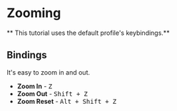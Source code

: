 # Zooming

** This tutorial uses the default profile's keybindings.**

## Bindings

It's easy to zoom in and out.

* **Zoom In** - <kbd>Z</kbd>
* **Zoom Out** - <kbd>Shift + Z</kbd>
* **Zoom Reset** - <kbd>Alt + Shift + Z</kbd>
